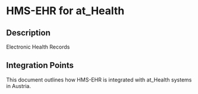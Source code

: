 # HMS-EHR for at_Health

## Description

Electronic Health Records

## Integration Points

This document outlines how HMS-EHR is integrated with at_Health systems in Austria.
